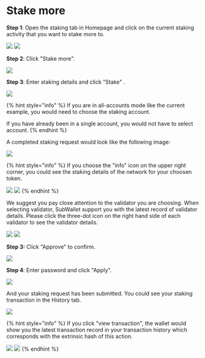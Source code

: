 # Stake more

**Step 1**: Open the staking tab in Homepage and click on the current staking activity that you want to stake more to.

![](<../../.gitbook/assets/image (249).png>) ![](<../../.gitbook/assets/image (258).png>)



**Step 2**: Click "Stake more".

![](<../../.gitbook/assets/image (234) (1).png>)

**Step 3**: Enter staking details and click "Stake" .

![](<../../.gitbook/assets/image (267).png>)

{% hint style="info" %}
If you are in all-accounts mode like the current example, you would need to choose the staking account.&#x20;

If you have already been in a single account, you would not have to select account.
{% endhint %}

A completed staking request would look like the following image:

![](<../../.gitbook/assets/image (250).png>)

{% hint style="info" %}
If you choose the "info" icon on the upper  right corner, you could see the staking details of the network for your choosen token.

![](<../../.gitbook/assets/image (144) (1) (1) (1).png>) ![](<../../.gitbook/assets/image (255).png>)
{% endhint %}

We suggest you pay close attention to the validator you are choosing. When selecting validator, SubWallet support you with the latest record of validator details. Please click the three-dot icon on the right hand side of each validator to see the validator details.

![](<../../.gitbook/assets/image (236) (1).png>) ![](<../../.gitbook/assets/image (248).png>)

**Step 3:** Click "Approve" to confirm.

![](<../../.gitbook/assets/image (261).png>)

**Step 4**: Enter password and click "Apply".

![](<../../.gitbook/assets/image (263).png>)

And your staking request has been submitted. You could see your staking transaction in the History tab.

![](<../../.gitbook/assets/image (259).png>)

{% hint style="info" %}
If you click "view transaction", the wallet would show you the latest transaction record in your transaction history which corresponds with the extrinsic hash of this action.

![](<../../.gitbook/assets/image (252).png>) ![](<../../.gitbook/assets/image (23) (4).png>)
{% endhint %}

